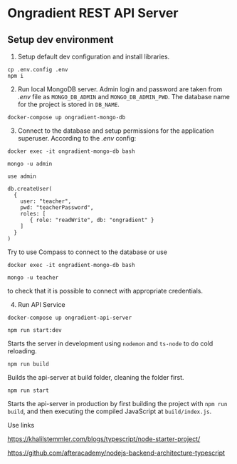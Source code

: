 # Ongradient REST API Server

## Setup dev environment

1. Setup default dev configuration and install libraries.

```
cp .env.config .env
npm i
```

2. Run local MongoDB server. Admin login and password are taken from _.env_ file as `MONGO_DB_ADMIN` and `MONGO_DB_ADMIN_PWD`. The database name for the project is stored in `DB_NAME`.

```
docker-compose up ongradient-mongo-db
```

3. Connect to the database and setup permissions for the application superuser. According to the _.env_ config:

```
docker exec -it ongradient-mongo-db bash

mongo -u admin

use admin

db.createUser(
  {
    user: "teacher",
    pwd: "teacherPassword",
    roles: [
       { role: "readWrite", db: "ongradient" }
    ]
  }
)
```

Try to use Compass to connect to the database or use

```
docker exec -it ongradient-mongo-db bash

mongo -u teacher
```

to check that it is possible to connect with appropriate credentials.

4. Run API Service

```
docker-compose up ongradient-api-server
```

```
npm run start:dev
```

Starts the server in development using `nodemon` and `ts-node` to do cold reloading.

```
npm run build
```

Builds the api-server at build folder, cleaning the folder first.

```
npm run start
```

Starts the api-server in production by first building the project with `npm run build`, and then executing the compiled JavaScript at `build/index.js`.

Use links

https://khalilstemmler.com/blogs/typescript/node-starter-project/

https://github.com/afteracademy/nodejs-backend-architecture-typescript
